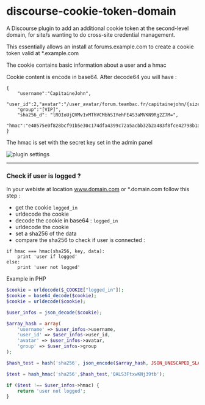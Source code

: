 discourse-cookie-token-domain
=======================

A Discourse plugin to add an additional cookie token at the second-level domain, for site/s wanting to do cross-site credential management.

This essentially allows an install at forums.example.com to create a cookie token valid at *.example.com

The cookie contains basic information about a user and a hmac


Cookie content is encode in base64. After decode64 you will have :
```
{
    "username":"CapitaineJohn",
    "user_id":2,"avatar":"/user_avatar/forum.teambac.fr/capitainejohn/{size}/117_1.png",
    "group":"[VIP]",
    "sha256_d": "lROIoUjQVMv1vMThVCMbhS1YehFE4S3aMVKN9Rg2Z7M=",
    "hmac":"e40575e0f828bcf91b5e30c174dfa4399c72a5acbb32b2a483f8fce42798b1ac"
}
```

The hmac is set with the secret key set in the admin panel

![plugin settings](https://i.gyazo.com/8e428c62a48bdfecfc36718807281e10.png)

---

### Check if user is logged ?

In your webiste at location www.domain.com or *.domain.com follow this step :

* get the cookie `logged_in`
* urldecode the cookie
* decode the cookie in base64 : `logged_in`
* urldecode the cookie
* set a sha256 of the data
* compare the sha256 to check if user is connected :

```
if hmac === hmac(sha256, key, data):
    print 'user if logged'
else:
    print 'user not logged'
```

Example in PHP

```php
$cookie = urldecode($_COOKIE["logged_in"]);
$cookie = base64_decode($cookie);
$cookie = urldecode($cookie);

$user_infos = json_decode($cookie);

$array_hash = array(
    'username' => $user_infos->username,
    'user_id' => $user_infos->user_id,
    'avatar' => $user_infos->avatar,
    'group' => $user_infos->group
);

$hash_test = hash('sha256', json_encode($array_hash, JSON_UNESCAPED_SLASHES));

$test = hash_hmac('sha256',$hash_test,'QALS3FtxwKNj39tb');

if ($test !== $user_infos->hmac) {
    return 'user not logged';
}
````